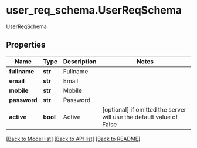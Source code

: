 # user_req_schema.UserReqSchema

UserReqSchema
## Properties
Name | Type | Description | Notes
------------ | ------------- | ------------- | -------------
**fullname** | **str** | Fullname | 
**email** | **str** | Email | 
**mobile** | **str** | Mobile | 
**password** | **str** | Password | 
**active** | **bool** | Active | [optional]  if omitted the server will use the default value of False

[[Back to Model list]](../README.md#documentation-for-models) [[Back to API list]](../README.md#documentation-for-api-endpoints) [[Back to README]](../README.md)


